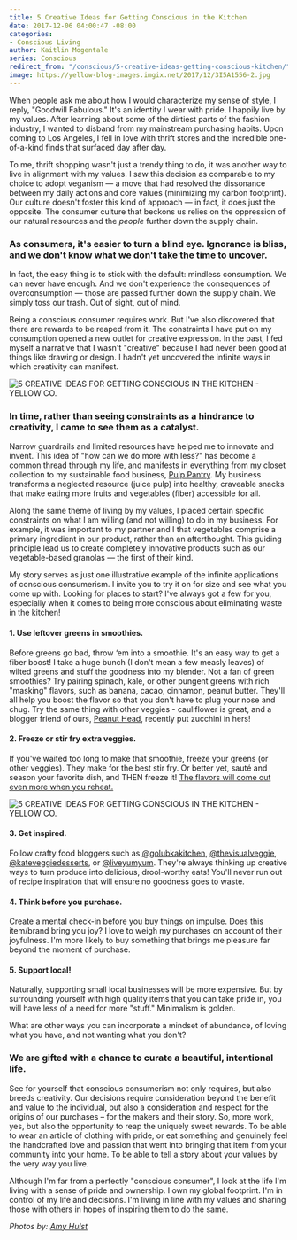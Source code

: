 ```yaml
---
title: 5 Creative Ideas for Getting Conscious in the Kitchen
date: 2017-12-06 04:00:47 -08:00
categories:
- Conscious Living
author: Kaitlin Mogentale
series: Conscious
redirect_from: "/conscious/5-creative-ideas-getting-conscious-kitchen/"
image: https://yellow-blog-images.imgix.net/2017/12/3I5A1556-2.jpg
---
```


When people ask me about how I would characterize my sense of style, I reply, "Goodwill Fabulous." It's an identity I wear with pride. I happily live by my values. After learning about some of the dirtiest parts of the fashion industry, I wanted to disband from my mainstream purchasing habits. Upon coming to Los Angeles, I fell in love with thrift stores and the incredible one-of-a-kind finds that surfaced day after day.

To me, thrift shopping wasn't just a trendy thing to do, it was another way to live in alignment with my values. I saw this decision as comparable to my choice to adopt veganism — a move that had resolved the dissonance between my daily actions and core values (minimizing my carbon footprint). Our culture doesn't foster this kind of approach — in fact, it does just the opposite. The consumer culture that beckons us relies on the oppression of our natural resources and the _people_ further down the supply chain.

### **As consumers, it's easier to turn a blind eye. Ignorance is bliss, and we don't know what we don't take the time to uncover.**

In fact, the easy thing is to stick with the default: mindless consumption. We can never have enough. And we don't experience the consequences of overconsumption — those are passed further down the supply chain. We simply toss our trash. Out of sight, out of mind.

Being a conscious consumer requires work. But I've also discovered that there are rewards to be reaped from it. The constraints I have put on my consumption opened a new outlet for creative expression. In the past, I fed myself a narrative that I wasn't "creative" because I had never been good at things like drawing or design. I hadn't yet uncovered the infinite ways in which creativity can manifest.

![5 CREATIVE IDEAS FOR GETTING CONSCIOUS IN THE KITCHEN - YELLOW CO.](https://yellow-blog-images.imgix.net/2017/12/3I5A1573-2.jpg)

### **In time, rather than seeing constraints as a hindrance to creativity, I came to see them as a catalyst.**

Narrow guardrails and limited resources have helped me to innovate and invent. This idea of "how can we do more with less?" has become a common thread through my life, and manifests in everything from my closet collection to my sustainable food business, [Pulp Pantry](https://www.pulppantry.com/). My business transforms a neglected resource (juice pulp) into healthy, craveable snacks that make eating more fruits and vegetables (fiber) accessible for all.

Along the same theme of living by my values, I placed certain specific constraints on what I am willing (and not willing) to do in my business. For example, it was important to my partner and I that vegetables comprise a primary ingredient in our product, rather than an afterthought. This guiding principle lead us to create completely innovative products such as our vegetable-based granolas — the first of their kind.

My story serves as just one illustrative example of the infinite applications of conscious consumerism. I invite you to try it on for size and see what you come up with. Looking for places to start? I've always got a few for you, especially when it comes to being more conscious about eliminating waste in the kitchen!

#### **1\. Use leftover greens in smoothies.**

Before greens go bad, throw ‘em into a smoothie. It's an easy way to get a fiber boost! I take a huge bunch (I don't mean a few measly leaves) of wilted greens and stuff the goodness into my blender. Not a fan of green smoothies? Try pairing spinach, kale, or other pungent greens with rich "masking" flavors, such as banana, cacao, cinnamon, peanut butter. They'll all help you boost the flavor so that you don't have to plug your nose and chug. Try the same thing with other veggies - cauliflower is great, and a blogger friend of ours, [Peanut Head](https://www.instagram.com/peanut.head/), recently put zucchini in hers!

#### **2\. Freeze or stir fry extra veggies.**

If you've waited too long to make that smoothie, freeze your greens (or other veggies). They make for the best stir fry. Or better yet, sauté and season your favorite dish, and THEN freeze it! [The flavors will come out even more when you reheat.](https://www.forbes.com/sites/nadiaarumugam/2011/11/23/the-science-of-leftovers-why-they-taste-so-good/#77e895127d27)

![5 CREATIVE IDEAS FOR GETTING CONSCIOUS IN THE KITCHEN - YELLOW CO.](https://yellow-blog-images.imgix.net/2017/12/3I5A1592.jpg)

#### **3\. Get inspired.**

Follow crafty food bloggers such as [@golubkakitchen](https://www.instagram.com/golubkakitchen/), [@thevisualveggie](https://www.instagram.com/thevisualveggie/), [@kateveggiedesserts](https://www.instagram.com/kateveggiedesserts/), or [@liveyumyum](https://www.instagram.com/liveyumyum/). They're always thinking up creative ways to turn produce into delicious, drool-worthy eats! You'll never run out of recipe inspiration that will ensure no goodness goes to waste.

#### **4\. Think before you purchase.**

Create a mental check-in before you buy things on impulse. Does this item/brand bring you joy? I love to weigh my purchases on account of their joyfulness. I'm more likely to buy something that brings me pleasure far beyond the moment of purchase.

#### **5\. Support local!**

Naturally, supporting small local businesses will be more expensive. But by surrounding yourself with high quality items that you can take pride in, you will have less of a need for more "stuff." Minimalism is golden.

What are other ways you can incorporate a mindset of abundance, of loving what you have, and not wanting what you don't?

### **We are gifted with a chance to curate a beautiful, intentional life.**

See for yourself that conscious consumerism not only requires, but also breeds creativity. Our decisions require consideration beyond the benefit and value to the individual, but also a consideration and respect for the origins of our purchases – for the makers and their story. So, more work, yes, but also the opportunity to reap the uniquely sweet rewards. To be able to wear an article of clothing with pride, or eat something and genuinely feel the handcrafted love and passion that went into bringing that item from your community into your home. To be able to tell a story about your values by the very way you live.

Although I'm far from a perfectly "conscious consumer", I look at the life I'm living with a sense of pride and ownership. I own my global footprint. I'm in control of my life and decisions. I'm living in line with my values and sharing those with others in hopes of inspiring them to do the same.

_Photos by: [Amy Hulst](https://www.instagram.com/amyhulstforpresident/)_
